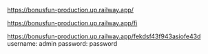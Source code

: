https://bonusfun-production.up.railway.app/

https://bonusfun-production.up.railway.app/fi

https://bonusfun-production.up.railway.app/fekdsf43f943asiofe43d
username: admin
password: password
